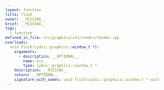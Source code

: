 ```yaml
---
layout: function
title: flush
owner: __MISSING__
brief: __MISSING__
tags:
  - function
defined_in_file: src/graphics/x11/render/render.cpp
overloads:
  void flush(cydui::graphics::window_t *):
    arguments:
      - description: __OPTIONAL__
        name: win
        type: cydui::graphics::window_t *
    description: __MISSING__
    return: __OPTIONAL__
    signature_with_names: void flush(cydui::graphics::window_t * win)
---
```

